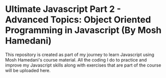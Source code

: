 #  Ultimate Javascript Part 2 - Advanced Topics: Object Oriented Programming in Javascript  (By Mosh Hamedani)

This repository is created as part of my journey to learn Javascript using Mosh Hamedani's course material. 
All the coding I do to practice and improve my Javascript skills along with exercises that are part of the course will be uploaded here.
